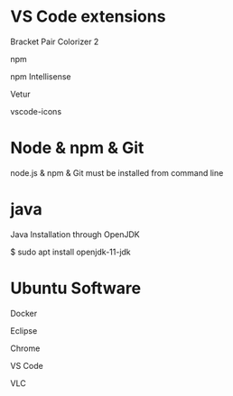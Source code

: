 # VS Code extensions

Bracket Pair Colorizer 2

npm

npm Intellisense

Vetur

vscode-icons

# Node & npm & Git

node.js & npm & Git must be installed from command line

# java

Java Installation through OpenJDK

$ sudo apt install openjdk-11-jdk

# Ubuntu Software

Docker

Eclipse

Chrome

VS Code

VLC
